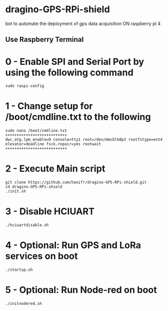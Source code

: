 # dragino-GPS-RPi-shield
 bot to automate the deployment of gps data acquisition ON raspberry pi 4
 ## Use Raspberry Terminal

 # 0 - Enable SPI and Serial Port by using the following command
```
sudo raspi-config
```
# 1 - Change setup for /boot/cmdline.txt to the following
```
sudo nano /boot/cmdline.txt
+++++++++++++++++++++++++++
dwc_otg.lpm_enable=0 console=tty1 root=/dev/mmcblk0p2 rootfstype=ext4 elevator=deadline fsck.repair=yes rootwait
+++++++++++++++++++++++++++
```

 # 2 - Execute Main script
```
git clone https://github.com/hanifr/dragino-GPS-RPi-shield.git
cd dragino-GPS-RPi-shield
./init.sh
```
 # 3 - Disable HCIUART
```
./hciuartdisable.sh
```

# 4 - Optional: Run GPS and LoRa services on boot
```
./startup.sh
```

# 5 - Optional: Run Node-red on boot
```
./initnodered.sh
```
